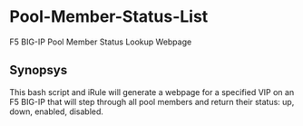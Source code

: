 Pool-Member-Status-List
=======================
F5 BIG-IP Pool Member Status Lookup Webpage

Synopsys
--------
This bash script and iRule will generate a webpage for a specified VIP on an F5 BIG-IP that will step through all pool members and return their status: up, down, enabled, disabled.
